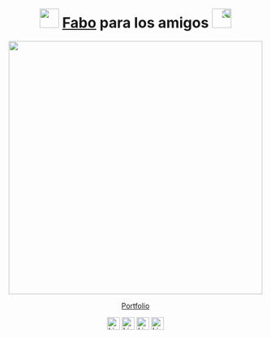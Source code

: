 <h1 align="center"><img src="https://media.giphy.com/media/3oKIPkHXpUP8lIO0AU/giphy.gif" height="38" /> <a href="https://fabianmartinez.vercel.app/" target="_blank">Fabo</a> para los amigos 
 <img style="transform:scaleX(-1);" src="https://media.giphy.com/media/3oKIPkHXpUP8lIO0AU/giphy.gif" height="38" /></h1>

<div align="center">
 <a href="https://fabianmartinez.vercel.app/">
<img  src="https://user-images.githubusercontent.com/55964635/207184867-a9e60d2e-12a4-4593-9501-2254a5c2334a.png" width="500"  >
</a>
  
[Portfolio](https://fabianmartinez.vercel.app/)

[<img src="https://img.shields.io/badge/LinkedIn-282C34?logo=linkedin&logoColor=0077B5" alt="LinkedIn logo" title="LinkedIn" height="25" />](https://www.linkedin.com/in/fabian-martinez-rincon/)
[<img src="https://img.shields.io/badge/Faboart_-282C34?logo=instagram&logoColor=FF6C00" alt="LinkedIn logo" title="instagram" height="25" />](https://www.instagram.com/faboart_/)
 [<img src="https://img.shields.io/badge/LogosFabo-282C34?logo=instagram&logoColor=FF6C00" alt="LinkedIn logo" title="instagram" height="25" />](https://www.instagram.com/logos_fabo/)
[<img src="https://img.shields.io/badge/ElFabo-282C34?logo=youtube&logoColor=FF1300" alt="LinkedIn logo" title="youtube" height="25" />](https://www.youtube.com/@fabocod3510)
 
 
</div>





 
